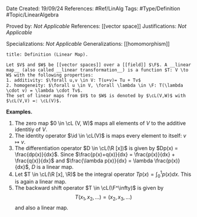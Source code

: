 <div class="topSpace"></div>

Date Created: 19/09/24
References: #Ref/LinAlg
Tags: #Type/Definition #Topic/LinearAlgebra

Proved by: <i>Not Applicable</i>
References: [[vector space]]
Justifications: <i>Not Applicable</i>

Specializations: <i>Not Applicable</i>
Generalizations: [[homomorphism]]

``` ad-Definition
title: Definition (Linear Map).

Let $V$ and $W$ be [[vector spaces]] over a [[field]] $\F$. A __linear map__ (also called __linear transformation__) is a function $T: V \to W$ with the following properties:
1. additivity: $\forall u,v \in V: T(u+v)= Tu + Tv$
2. homogeneity: $\forall u \in V, \forall \lambda \in \F: T(\lambda \cdot v) = \lambda \cdot Tv$.
The set of linear maps from $V$ to $W$ is denoted by $\cL(V,W)$ with $\cL(V,V) =: \cL(V)$.
```
**Examples.**
1.  The zero map $0 \in \cL (V, W)$ maps all elements of $V$ to the additive identitiy of $V$.
2.  The identity operator $\id \in \cL(V)$ is maps every element to itself: $v \mapsto v$.
3.  The differentiation operator $D \in \cL(\R [x])$ is given by $Dp(x) = \frac{dp(x)}{dx}$. Since $\frac{p(x)+q(x)}{dx} = \frac{p(x)}{dx} + \frac{q(x)}{dx}$ and $\frac{\lambda p(x)}{dx} = \lambda \frac{p(x)}{dx}$, $D$ is a linear map.
4.  Let $T \in \cL(\R [x], \R)$ be the integral operator $Tp(x) = \int_0^1 p(x) dx$. This is again a linear map.
5.  The backward shift operator $T \in \cL(\F^\infty)$ is given by $$T(x_1, x_2, \dots) = (x_2, x_3, \dots)$$ and also a linear map.
